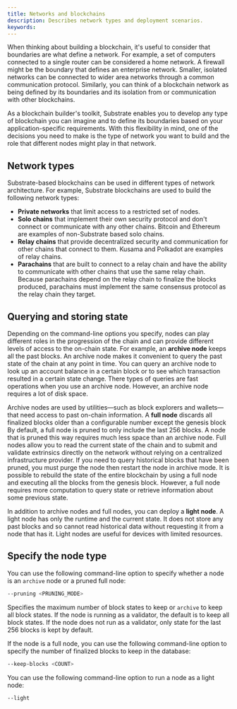 ```yaml
---
title: Networks and blockchains
description: Describes network types and deployment scenarios.
keywords:
---
```


When thinking about building a blockchain, it's useful to consider that boundaries are what define a network.
For example, a set of computers connected to a single router can be considered a home network.
A firewall might be the boundary that defines an enterprise network.
Smaller, isolated networks can be connected to wider area networks through a common communication protocol.
Similarly, you can think of a blockchain network as being defined by its boundaries and its isolation from or communication with other blockchains.

As a blockchain builder's toolkit, Substrate enables you to develop any type of blockchain you can imagine and to define its boundaries based on your application-specific requirements. With this flexibility in mind, one of the decisions you need to make is the type of network you want to build and the role that different nodes might play in that network.

## Network types

Substrate-based blockchains can be used in different types of network architecture.
For example, Substrate blockchains are used to build the following network types:

- **Private networks** that limit access to a restricted set of nodes.
- **Solo chains** that implement their own security protocol and don't connect or communicate with any other chains.
  Bitcoin and Ethereum are examples of non-Substrate based solo chains.
- **Relay chains** that provide decentralized security and communication for other chains that connect to them.
  Kusama and Polkadot are examples of relay chains.
- **Parachains** that are built to connect to a relay chain and have the ability to communicate with other chains that use the same relay chain.
  Because parachains depend on the relay chain to finalize the blocks produced, parachains must implement the same consensus protocol as the relay chain they target.

## Querying and storing state

Depending on the command-line options you specify, nodes can play different roles in the progression of the chain and can provide different levels of access to the on-chain state.
For example, an **archive node** keeps all the past blocks.
An archive node makes it convenient to query the past state of the chain at any point in time. You can query an archive node to look up an account balance in a certain block or to see which transaction resulted in a certain state change.
There types of queries are fast operations when you use an archive node.
However, an archive node requires a lot of disk space.

Archive nodes are used by utilities—such as block explorers and wallets—that need access to past on-chain information.
A **full node** discards all finalized blocks older than a configurable number except the genesis block
By default, a full node is pruned to only include the last 256 blocks.
A node that is pruned this way requires much less space than an archive node.
Full nodes allow you to read the current state of the chain and to submit and validate extrinsics directly on the network without relying on a centralized infrastructure provider.
If you need to query historical blocks that have been pruned, you must purge the node then restart the node in archive mode.
It is possible to rebuild the state of the entire blockchain by using a full node and executing all the blocks from the genesis block.
However, a full node requires more computation to query state or retrieve information about some previous state.

In addition to archive nodes and full nodes, you can deploy a **light node**.
A light node has only the runtime and the current state.
It does not store any past blocks and so cannot read historical data without requesting it from a node that has it.
Light nodes are useful for devices with limited resources.

## Specify the node type

You can use the following command-line option to specify whether a node is an `archive` node or a pruned full node:

```bash
--pruning <PRUNING_MODE>
```

Specifies the maximum number of block states to keep or `archive` to keep all block states.
If the node is running as a validator, the default is to keep all block states.
If the node does not run as a validator, only state for the last 256 blocks is kept by default.

If the node is a full node, you can use the following command-line option to specify the number of finalized blocks to keep in the database:

```bash
--keep-blocks <COUNT>
```

You can use the following command-line option to run a node as a light node:

```bash
--light
```
